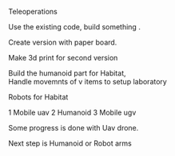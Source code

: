 Teleoperations 

Use the existing code,  build something .

Create version with paper board. 

Make 3d print for second version

Build the humanoid part for Habitat,  
Handle movemnts of v items to setup laboratory 


Robots for Habitat 

1 Mobile uav 
2 Humanoid 
3 Mobile ugv

Some progress is done with Uav drone.

Next step is Humanoid or Robot arms 